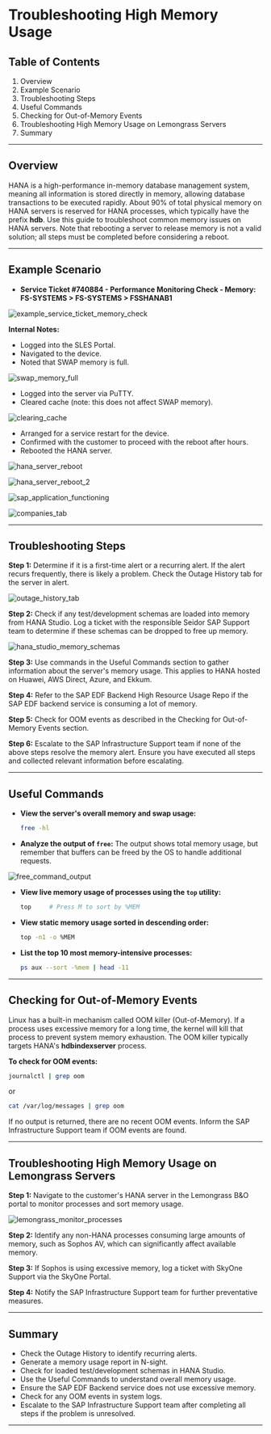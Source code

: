 # Troubleshooting High Memory Usage

## Table of Contents

1. Overview
2. Example Scenario
3. Troubleshooting Steps
4. Useful Commands
5. Checking for Out-of-Memory Events
6. Troubleshooting High Memory Usage on Lemongrass Servers
7. Summary

---

## Overview

HANA is a high-performance in-memory database management system, meaning all information is stored directly in memory, allowing database transactions to be executed rapidly. About 90% of total physical memory on HANA servers is reserved for HANA processes, which typically have the prefix **hdb**. Use this guide to troubleshoot common memory issues on HANA servers. Note that rebooting a server to release memory is not a valid solution; all steps must be completed before considering a reboot.

---

## Example Scenario

- **Service Ticket #740884 - Performance Monitoring Check - Memory: FS-SYSTEMS > FS-SYSTEMS > FSSHANAB1**

![example_service_ticket_memory_check](https://github.com/JThomas404/SAP-HANA-Professional-Portfolio/blob/main/images/example_service_ticket_memory_check.png)

**Internal Notes:**

- Logged into the SLES Portal.
- Navigated to the device.
- Noted that SWAP memory is full.

![swap_memory_full](https://github.com/JThomas404/SAP-HANA-Professional-Portfolio/blob/main/images/swap_memory_full.png)

- Logged into the server via PuTTY.
- Cleared cache (note: this does not affect SWAP memory).

![clearing_cache](https://github.com/JThomas404/SAP-HANA-Professional-Portfolio/blob/main/images/clearing_cache.png)

- Arranged for a service restart for the device.
- Confirmed with the customer to proceed with the reboot after hours.
- Rebooted the HANA server.

![hana_server_reboot](https://github.com/JThomas404/SAP-HANA-Professional-Portfolio/blob/main/images/hana_server_reboot.png)

![hana_server_reboot_2](https://github.com/JThomas404/SAP-HANA-Professional-Portfolio/blob/main/images/hana_server_reboot_2.png)

![sap_application_functioning](https://github.com/JThomas404/SAP-HANA-Professional-Portfolio/blob/main/images/sap_application_functioning.png)

![companies_tab](https://github.com/JThomas404/SAP-HANA-Professional-Portfolio/blob/main/images/companies_tab.png)

---

## Troubleshooting Steps

**Step 1:** Determine if it is a first-time alert or a recurring alert. If the alert recurs frequently, there is likely a problem. Check the Outage History tab for the server in alert.

![outage_history_tab](https://github.com/JThomas404/SAP-HANA-Professional-Portfolio/blob/main/images/outage_history_tab.png)

**Step 2:** Check if any test/development schemas are loaded into memory from HANA Studio. Log a ticket with the responsible Seidor SAP Support team to determine if these schemas can be dropped to free up memory.

![hana_studio_memory_schemas](https://github.com/JThomas404/SAP-HANA-Professional-Portfolio/blob/main/images/hana_studio_memory_schemas.png)

**Step 3:** Use commands in the Useful Commands section to gather information about the server's memory usage. This applies to HANA hosted on Huawei, AWS Direct, Azure, and Ekkum.

**Step 4:** Refer to the SAP EDF Backend High Resource Usage Repo if the SAP EDF backend service is consuming a lot of memory.

**Step 5:** Check for OOM events as described in the Checking for Out-of-Memory Events section.

**Step 6:** Escalate to the SAP Infrastructure Support team if none of the above steps resolve the memory alert. Ensure you have executed all steps and collected relevant information before escalating.

---

## Useful Commands

- **View the server's overall memory and swap usage:**
    
    ```bash
    free -hl
    ```

- **Analyze the output of `free`:**
The output shows total memory usage, but remember that buffers can be freed by the OS to handle additional requests.
    
![free_command_output](https://github.com/JThomas404/SAP-HANA-Professional-Portfolio/blob/main/images/free_command_output.png)

- **View live memory usage of processes using the `top` utility:**
    
    ```bash
    top     # Press M to sort by %MEM
    ```

- **View static memory usage sorted in descending order:**
    
    ```bash
    top -n1 -o %MEM
    ```

- **List the top 10 most memory-intensive processes:**
    
    ```bash
    ps aux --sort -%mem | head -11
    ```

---

## Checking for Out-of-Memory Events

Linux has a built-in mechanism called OOM killer (Out-of-Memory). If a process uses excessive memory for a long time, the kernel will kill that process to prevent system memory exhaustion. The OOM killer typically targets HANA's **hdbindexserver** process.

**To check for OOM events:**

```bash
journalctl | grep oom
```

or

```bash
cat /var/log/messages | grep oom
```

If no output is returned, there are no recent OOM events. Inform the SAP Infrastructure Support team if OOM events are found.

---

## Troubleshooting High Memory Usage on Lemongrass Servers

**Step 1:** Navigate to the customer's HANA server in the Lemongrass B&O portal to monitor processes and sort memory usage.

![lemongrass_monitor_processes](https://github.com/JThomas404/SAP-HANA-Professional-Portfolio/blob/main/images/lemongrass_monitor_processes.png)

**Step 2:** Identify any non-HANA processes consuming large amounts of memory, such as Sophos AV, which can significantly affect available memory.

**Step 3:** If Sophos is using excessive memory, log a ticket with SkyOne Support via the SkyOne Portal.

**Step 4:** Notify the SAP Infrastructure Support team for further preventative measures.

---

## Summary

- Check the Outage History to identify recurring alerts.
- Generate a memory usage report in N-sight.
- Check for loaded test/development schemas in HANA Studio.
- Use the Useful Commands to understand overall memory usage.
- Ensure the SAP EDF Backend service does not use excessive memory.
- Check for any OOM events in system logs.
- Escalate to the SAP Infrastructure Support team after completing all steps if the problem is unresolved.

---